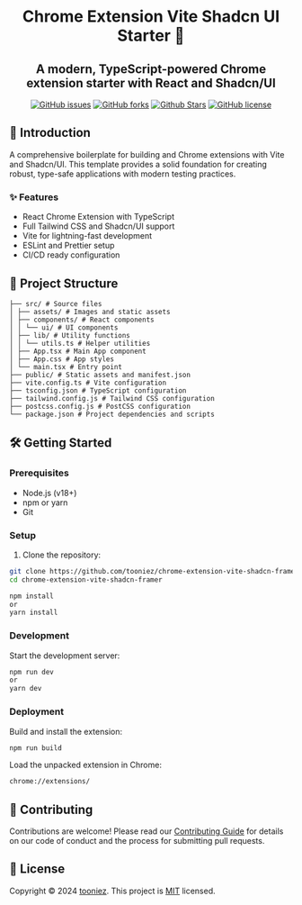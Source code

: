 <h1 align="center">Chrome Extension Vite Shadcn UI Starter 🚀</h1>

<h2 align="center">A modern, TypeScript-powered Chrome extension starter with React and Shadcn/UI</h2>

<p align="center">
<a href="https://github.com/tooniez/chrome-extension-vite-shadcn-framer/issues"><img alt="GitHub issues" src="https://img.shields.io/github/issues/tooniez/chrome-extension-vite-shadcn-framer"></a>
<a href="https://github.com/tooniez/chrome-extension-vite-shadcn-framer/network"><img alt="GitHub forks" src="https://img.shields.io/github/forks/tooniez/chrome-extension-vite-shadcn-framer"></a>
<a href="https://github.com/tooniez/chrome-extension-vite-shadcn-framer/stargazers"><img alt="Github Stars" src="https://img.shields.io/github/stars/tooniez/chrome-extension-vite-shadcn-framer"></a>
<a href="https://github.com/tooniez/chrome-extension-vite-shadcn-framer/blob/master/LICENSE"><img alt="GitHub license" src="https://img.shields.io/github/license/tooniez/chrome-extension-vite-shadcn-framer"></a>


</p>

## 🚀 Introduction

A comprehensive boilerplate for building and Chrome extensions with Vite and Shadcn/UI. This template provides a solid foundation for creating robust, type-safe applications with modern testing practices.

### ✨ Features

- React Chrome Extension with TypeScript
- Full Tailwind CSS and Shadcn/UI support
- Vite for lightning-fast development
- ESLint and Prettier setup
- CI/CD ready configuration

## 📁 Project Structure

```shell
├── src/ # Source files
│ ├── assets/ # Images and static assets
│ ├── components/ # React components
│ │ └── ui/ # UI components
│ ├── lib/ # Utility functions
│ │ └── utils.ts # Helper utilities
│ ├── App.tsx # Main App component
│ ├── App.css # App styles
│ └── main.tsx # Entry point
├── public/ # Static assets and manifest.json
├── vite.config.ts # Vite configuration
├── tsconfig.json # TypeScript configuration
├── tailwind.config.js # Tailwind CSS configuration
├── postcss.config.js # PostCSS configuration
└── package.json # Project dependencies and scripts
```
## 🛠️ Getting Started

### Prerequisites

- Node.js (v18+)
- npm or yarn
- Git

### Setup

1. Clone the repository:

```bash
git clone https://github.com/tooniez/chrome-extension-vite-shadcn-framer.git
cd chrome-extension-vite-shadcn-framer
```

```bash
npm install
or
yarn install
```

### Development

Start the development server:

```bash
npm run dev
or
yarn dev
```

### Deployment

Build and install the extension:

```bash
npm run build
```

Load the unpacked extension in Chrome:

```bash
chrome://extensions/
```



## 🤝 Contributing

Contributions are welcome! Please read our [Contributing Guide](.github/CONTRIBUTING.md) for details on our code of conduct and the process for submitting pull requests.

## 📝 License

Copyright © 2024 [tooniez](https://github.com/tooniez).
This project is [MIT](LICENSE) licensed.
